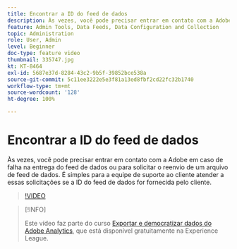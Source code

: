 ```yaml
---
title: Encontrar a ID do feed de dados
description: Às vezes, você pode precisar entrar em contato com a Adobe em caso de falha na entrega do feed de dados ou para solicitar o reenvio de um arquivo de feed de dados. É simples para a equipe de suporte ao cliente atender a essas solicitações se a ID do feed de dados for fornecida pelo cliente.
feature: Admin Tools, Data Feeds, Data Configuration and Collection
topic: Administration
role: User, Admin
level: Beginner
doc-type: feature video
thumbnail: 335747.jpg
kt: KT-8464
exl-id: 5687e37d-8284-43c2-9b5f-39852bce538a
source-git-commit: 5c11ee3222e5e3f81a13ed8fbf2cd22fc32b1740
workflow-type: tm+mt
source-wordcount: '128'
ht-degree: 100%

---
```


# Encontrar a ID do feed de dados

Às vezes, você pode precisar entrar em contato com a Adobe em caso de falha na entrega do feed de dados ou para solicitar o reenvio de um arquivo de feed de dados. É simples para a equipe de suporte ao cliente atender a essas solicitações se a ID do feed de dados for fornecida pelo cliente.

>[!VIDEO](https://video.tv.adobe.com/v/335747/?quality=12&learn=on)

>[!INFO]
>
> Este vídeo faz parte do curso [Exportar e democratizar dados do Adobe Analytics](https://experienceleague.adobe.com/?recommended=Analytics-A-1-2022.1.democratizing&amp;lang=pt-BR), que está disponível gratuitamente na Experience League.
